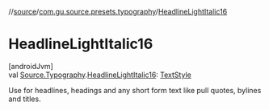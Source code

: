 //[source](../../index.md)/[com.gu.source.presets.typography](index.md)/[HeadlineLightItalic16](-headline-light-italic16.md)

# HeadlineLightItalic16

[androidJvm]\
val [Source.Typography](../com.gu.source/-source/-typography/index.md).[HeadlineLightItalic16](-headline-light-italic16.md): [TextStyle](https://developer.android.com/reference/kotlin/androidx/compose/ui/text/TextStyle.html)

Use for headlines, headings and any short form text like pull quotes, bylines and titles.
